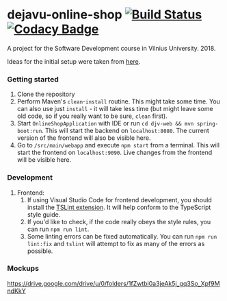 # dejavu-online-shop [![Build Status](https://travis-ci.com/gerdasml/dejavu-online-shop.svg?token=tbwmaymHECVL58qYgxDP&branch=master)](https://travis-ci.com/gerdasml/dejavu-online-shop) [![Codacy Badge](https://api.codacy.com/project/badge/Grade/4bb5f393571f4f66bb3f9f1dbc87ff75)](https://www.codacy.com?utm_source=github.com&amp;utm_medium=referral&amp;utm_content=gerdasml/dejavu-online-shop&amp;utm_campaign=Badge_Grade)

A project for the Software Development course in Vilnius University. 2018.

Ideas for the initial setup were taken from [here](https://github.com/dlizarra/spring-boot-react-webpack-starter).

### Getting started
1. Clone the repository
1. Perform Maven's `clean`-`install` routine. This might take some time. You can also use just `install` - it will take less time (but might leave some old code, so if you really want to be sure, `clean` first).
1. Start `OnlineShopApplication` with IDE or run `cd djv-web && mvn spring-boot:run`. This will start the backend on `localhost:8080`. The current version of the frontend will also be visible here.
1. Go to `/src/main/webapp` and execute `npm start` from a terminal. This will start the frontend on `localhost:9090`. Live changes from the frontend will be visible here.

### Development
1. Frontend:
    1. If using Visual Studio Code for frontend development, you should install the [TSLint extension](https://marketplace.visualstudio.com/items?itemName=eg2.tslint). It will help conform to the TypeScript style guide.
    2. If you'd like to check, if the code really obeys the style rules, you can run `npm run lint`.
    3. Some linting errors can be fixed automatically. You can run `npm run lint:fix` and `tslint` will attempt to fix as many of the errors as possible.

### Mockups
https://drive.google.com/drive/u/0/folders/1fZwtbi0a3jeAk5j_gq3So_Xpf9MndKkY
